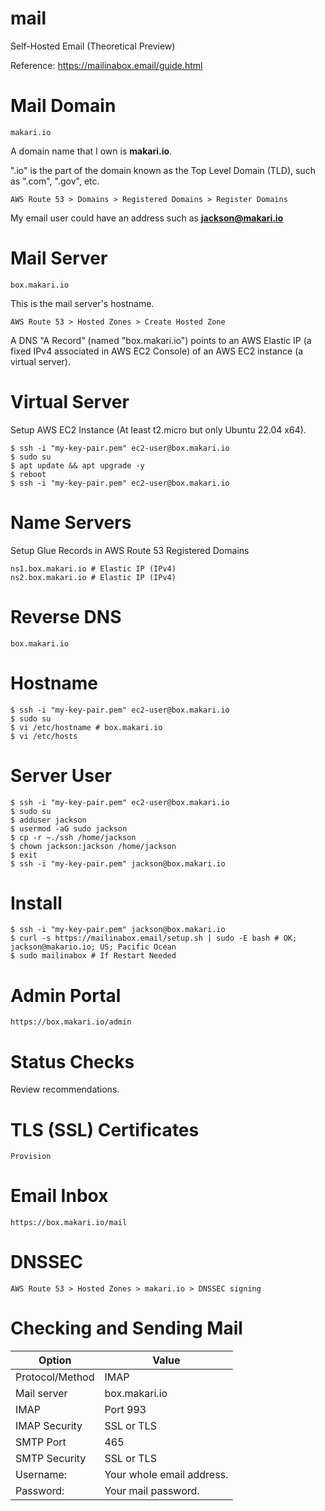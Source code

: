 # mail
Self-Hosted Email (Theoretical Preview)

Reference: https://mailinabox.email/guide.html

# Mail Domain

```
makari.io
```

A domain name that I own is **makari.io**.

".io" is the part of the domain known as the Top Level Domain (TLD), such as ".com", ".gov", etc.

```
AWS Route 53 > Domains > Registered Domains > Register Domains
```

My email user could have an address such as **jackson@makari.io**

# Mail Server
```
box.makari.io
```

This is the mail server's hostname. 

```
AWS Route 53 > Hosted Zones > Create Hosted Zone
```

A DNS "A Record" (named "box.makari.io") points to an AWS Elastic IP (a fixed IPv4 associated in AWS EC2 Console) of an AWS EC2 instance (a virtual server).

# Virtual Server

Setup AWS EC2 Instance (At least t2.micro but only Ubuntu 22.04 x64).

```
$ ssh -i "my-key-pair.pem" ec2-user@box.makari.io
$ sudo su
$ apt update && apt upgrade -y
$ reboot
$ ssh -i "my-key-pair.pem" ec2-user@box.makari.io
```

# Name Servers

Setup Glue Records in AWS Route 53 Registered Domains

```
ns1.box.makari.io # Elastic IP (IPv4)
ns2.box.makari.io # Elastic IP (IPv4)
```

# Reverse DNS

```
box.makari.io
```

# Hostname

```
$ ssh -i "my-key-pair.pem" ec2-user@box.makari.io
$ sudo su
$ vi /etc/hostname # box.makari.io
$ vi /etc/hosts
```

# Server User

```
$ ssh -i "my-key-pair.pem" ec2-user@box.makari.io
$ sudo su
$ adduser jackson
$ usermod -aG sudo jackson
$ cp -r ~./ssh /home/jackson
$ chown jackson:jackson /home/jackson
$ exit
$ ssh -i "my-key-pair.pem" jackson@box.makari.io
```

# Install

```
$ ssh -i "my-key-pair.pem" jackson@box.makari.io
$ curl -s https://mailinabox.email/setup.sh | sudo -E bash # OK; jackson@makario.io; US; Pacific Ocean
$ sudo mailinabox # If Restart Needed
```
   
# Admin Portal

```
https://box.makari.io/admin
```

# Status Checks

Review recommendations.

# TLS (SSL) Certificates

```
Provision
```

# Email Inbox

```
https://box.makari.io/mail
```

# DNSSEC

```
AWS Route 53 > Hosted Zones > makari.io > DNSSEC signing
```

# Checking and Sending Mail

| Option | Value |
| --- | --- |
| Protocol/Method	| IMAP |
| Mail server	| box.makari.io |
| IMAP | Port	993 |
| IMAP Security	| SSL or TLS |
| SMTP Port	| 465 |
| SMTP Security	| SSL or TLS |
| Username:	| Your whole email address. |
| Password:	| Your mail password. |

